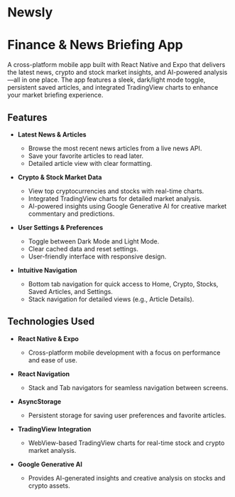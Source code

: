 # Newsly

# Finance & News Briefing App

A cross-platform mobile app built with React Native and Expo that delivers the latest news, crypto and stock market insights, and AI-powered analysis—all in one place. The app features a sleek, dark/light mode toggle, persistent saved articles, and integrated TradingView charts to enhance your market briefing experience.

## Features

- **Latest News & Articles**  
  - Browse the most recent news articles from a live news API.
  - Save your favorite articles to read later.
  - Detailed article view with clear formatting.

- **Crypto & Stock Market Data**  
  - View top cryptocurrencies and stocks with real-time charts.
  - Integrated TradingView charts for detailed market analysis.
  - AI-powered insights using Google Generative AI for creative market commentary and predictions.

- **User Settings & Preferences**  
  - Toggle between Dark Mode and Light Mode.
  - Clear cached data and reset settings.
  - User-friendly interface with responsive design.

- **Intuitive Navigation**  
  - Bottom tab navigation for quick access to Home, Crypto, Stocks, Saved Articles, and Settings.
  - Stack navigation for detailed views (e.g., Article Details).

## Technologies Used

- **React Native & Expo**  
  - Cross-platform mobile development with a focus on performance and ease of use.
  
- **React Navigation**  
  - Stack and Tab navigators for seamless navigation between screens.
  
- **AsyncStorage**  
  - Persistent storage for saving user preferences and favorite articles.
  
- **TradingView Integration**  
  - WebView-based TradingView charts for real-time stock and crypto market analysis.
  
- **Google Generative AI**  
  - Provides AI-generated insights and creative analysis on stocks and crypto assets.


